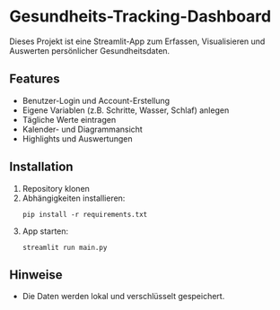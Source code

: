 # Gesundheits-Tracking-Dashboard

Dieses Projekt ist eine Streamlit-App zum Erfassen, Visualisieren und Auswerten persönlicher Gesundheitsdaten.

## Features

- Benutzer-Login und Account-Erstellung
- Eigene Variablen (z.B. Schritte, Wasser, Schlaf) anlegen
- Tägliche Werte eintragen
- Kalender- und Diagrammansicht
- Highlights und Auswertungen

## Installation

1. Repository klonen  
2. Abhängigkeiten installieren:
   ```
   pip install -r requirements.txt
   ```
3. App starten:
   ```
   streamlit run main.py
   ```

## Hinweise

- Die Daten werden lokal und verschlüsselt gespeichert.